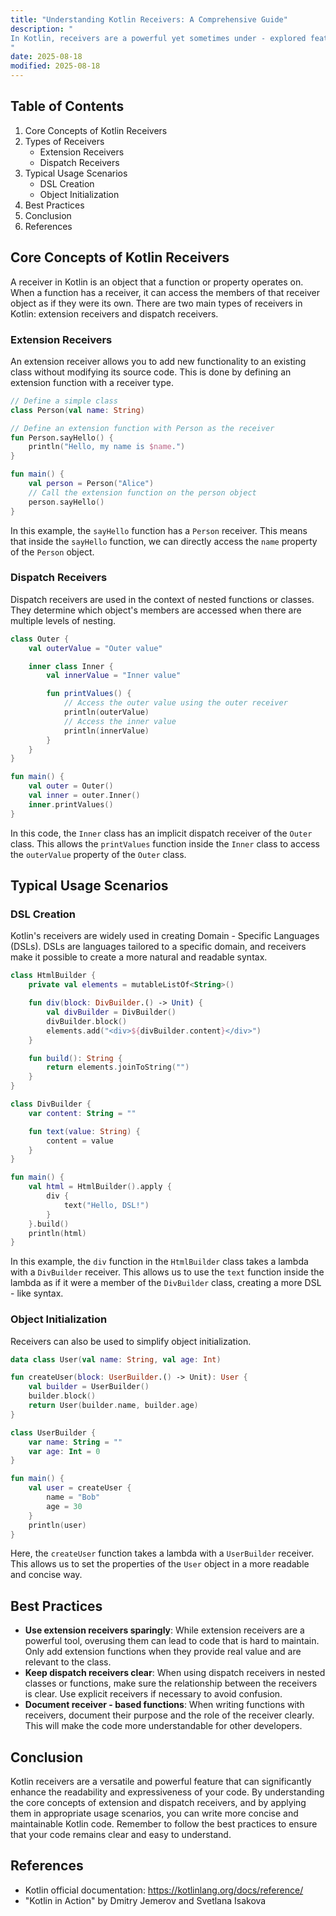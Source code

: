 ```yaml
---
title: "Understanding Kotlin Receivers: A Comprehensive Guide"
description: "
In Kotlin, receivers are a powerful yet sometimes under - explored feature. A receiver can be thought of as an implicit object that a function or a property is associated with. This concept allows for code that is more concise, readable, and expressive. Understanding receivers is crucial for intermediate - to - advanced software engineers who want to write high - quality Kotlin code. In this blog post, we will delve into the core concepts of Kotlin receivers, explore typical usage scenarios, and discuss best practices.
"
date: 2025-08-18
modified: 2025-08-18
---
```


## Table of Contents
1. Core Concepts of Kotlin Receivers
2. Types of Receivers
    - Extension Receivers
    - Dispatch Receivers
3. Typical Usage Scenarios
    - DSL Creation
    - Object Initialization
4. Best Practices
5. Conclusion
6. References

## Core Concepts of Kotlin Receivers
A receiver in Kotlin is an object that a function or property operates on. When a function has a receiver, it can access the members of that receiver object as if they were its own. There are two main types of receivers in Kotlin: extension receivers and dispatch receivers.

### Extension Receivers
An extension receiver allows you to add new functionality to an existing class without modifying its source code. This is done by defining an extension function with a receiver type.

```kotlin
// Define a simple class
class Person(val name: String)

// Define an extension function with Person as the receiver
fun Person.sayHello() {
    println("Hello, my name is $name.")
}

fun main() {
    val person = Person("Alice")
    // Call the extension function on the person object
    person.sayHello() 
}
```
In this example, the `sayHello` function has a `Person` receiver. This means that inside the `sayHello` function, we can directly access the `name` property of the `Person` object.

### Dispatch Receivers
Dispatch receivers are used in the context of nested functions or classes. They determine which object's members are accessed when there are multiple levels of nesting.

```kotlin
class Outer {
    val outerValue = "Outer value"

    inner class Inner {
        val innerValue = "Inner value"

        fun printValues() {
            // Access the outer value using the outer receiver
            println(outerValue) 
            // Access the inner value
            println(innerValue) 
        }
    }
}

fun main() {
    val outer = Outer()
    val inner = outer.Inner()
    inner.printValues()
}
```
In this code, the `Inner` class has an implicit dispatch receiver of the `Outer` class. This allows the `printValues` function inside the `Inner` class to access the `outerValue` property of the `Outer` class.

## Typical Usage Scenarios

### DSL Creation
Kotlin's receivers are widely used in creating Domain - Specific Languages (DSLs). DSLs are languages tailored to a specific domain, and receivers make it possible to create a more natural and readable syntax.

```kotlin
class HtmlBuilder {
    private val elements = mutableListOf<String>()

    fun div(block: DivBuilder.() -> Unit) {
        val divBuilder = DivBuilder()
        divBuilder.block()
        elements.add("<div>${divBuilder.content}</div>")
    }

    fun build(): String {
        return elements.joinToString("")
    }
}

class DivBuilder {
    var content: String = ""

    fun text(value: String) {
        content = value
    }
}

fun main() {
    val html = HtmlBuilder().apply {
        div {
            text("Hello, DSL!")
        }
    }.build()
    println(html)
}
```
In this example, the `div` function in the `HtmlBuilder` class takes a lambda with a `DivBuilder` receiver. This allows us to use the `text` function inside the lambda as if it were a member of the `DivBuilder` class, creating a more DSL - like syntax.

### Object Initialization
Receivers can also be used to simplify object initialization.

```kotlin
data class User(val name: String, val age: Int)

fun createUser(block: UserBuilder.() -> Unit): User {
    val builder = UserBuilder()
    builder.block()
    return User(builder.name, builder.age)
}

class UserBuilder {
    var name: String = ""
    var age: Int = 0
}

fun main() {
    val user = createUser {
        name = "Bob"
        age = 30
    }
    println(user)
}
```
Here, the `createUser` function takes a lambda with a `UserBuilder` receiver. This allows us to set the properties of the `User` object in a more readable and concise way.

## Best Practices
- **Use extension receivers sparingly**: While extension receivers are a powerful tool, overusing them can lead to code that is hard to maintain. Only add extension functions when they provide real value and are relevant to the class.
- **Keep dispatch receivers clear**: When using dispatch receivers in nested classes or functions, make sure the relationship between the receivers is clear. Use explicit receivers if necessary to avoid confusion.
- **Document receiver - based functions**: When writing functions with receivers, document their purpose and the role of the receiver clearly. This will make the code more understandable for other developers.

## Conclusion
Kotlin receivers are a versatile and powerful feature that can significantly enhance the readability and expressiveness of your code. By understanding the core concepts of extension and dispatch receivers, and by applying them in appropriate usage scenarios, you can write more concise and maintainable Kotlin code. Remember to follow the best practices to ensure that your code remains clear and easy to understand.

## References
- Kotlin official documentation: https://kotlinlang.org/docs/reference/
- "Kotlin in Action" by Dmitry Jemerov and Svetlana Isakova